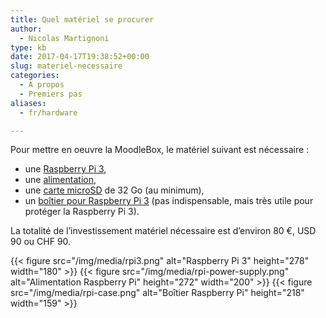 ```yaml
---
title: Quel matériel se procurer
author:
  - Nicolas Martignoni
type: kb
date: 2017-04-17T19:38:52+00:00
slug: materiel-necessaire
categories:
  - À propos
  - Premiers pas
aliases:
  - fr/hardware

---
```

Pour mettre en oeuvre la MoodleBox, le matériel suivant est nécessaire :

  * une [Raspberry Pi 3][1],
  * une [alimentation][2],
  * une [carte microSD][3] de 32 Go (au minimum),
  * un [boîtier pour Raspberry Pi 3][4] (pas indispensable, mais très utile pour protéger la Raspberry Pi 3).

La totalité de l’investissement matériel nécessaire est d’environ 80 €, USD 90 ou CHF 90.

{{< figure src="/img/media/rpi3.png" alt="Raspberry Pi 3" height="278" width="180" >}}
{{< figure src="/img/media/rpi-power-supply.png" alt="Alimentation Raspberry Pi" height="272" width="200" >}}
{{< figure src="/img/media/rpi-case.png" alt="Boîtier Raspberry Pi" height="218" width="159" >}}

 [1]: https://www.raspberrypi.org/products/raspberry-pi-3-model-b/
 [2]: https://www.raspberrypi.org/products/universal-power-supply/
 [3]: http://thewirecutter.com/reviews/best-microsd-card/
 [4]: https://www.raspberrypi.org/products/raspberry-pi-3-case/
